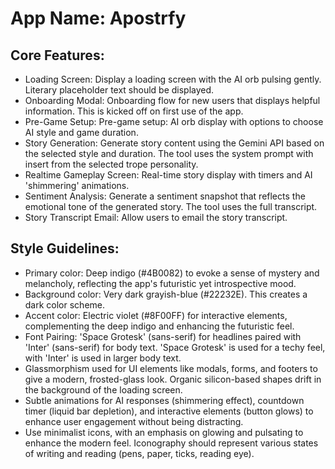 # **App Name**: Apostrfy

## Core Features:

- Loading Screen: Display a loading screen with the AI orb pulsing gently. Literary placeholder text should be displayed.
- Onboarding Modal: Onboarding flow for new users that displays helpful information. This is kicked off on first use of the app.
- Pre-Game Setup: Pre-game setup: AI orb display with options to choose AI style and game duration.
- Story Generation: Generate story content using the Gemini API based on the selected style and duration. The tool uses the system prompt with insert from the selected trope personality.
- Realtime Gameplay Screen: Real-time story display with timers and AI 'shimmering' animations.
- Sentiment Analysis: Generate a sentiment snapshot that reflects the emotional tone of the generated story. The tool uses the full transcript.
- Story Transcript Email: Allow users to email the story transcript.

## Style Guidelines:

- Primary color: Deep indigo (#4B0082) to evoke a sense of mystery and melancholy, reflecting the app's futuristic yet introspective mood.
- Background color: Very dark grayish-blue (#22232E). This creates a dark color scheme.
- Accent color: Electric violet (#8F00FF) for interactive elements, complementing the deep indigo and enhancing the futuristic feel.
- Font Pairing: 'Space Grotesk' (sans-serif) for headlines paired with 'Inter' (sans-serif) for body text. 'Space Grotesk' is used for a techy feel, with 'Inter' is used in larger body text.
- Glassmorphism used for UI elements like modals, forms, and footers to give a modern, frosted-glass look. Organic silicon-based shapes drift in the background of the loading screen.
- Subtle animations for AI responses (shimmering effect), countdown timer (liquid bar depletion), and interactive elements (button glows) to enhance user engagement without being distracting.
- Use minimalist icons, with an emphasis on glowing and pulsating to enhance the modern feel. Iconography should represent various states of writing and reading (pens, paper, ticks, reading eye). 